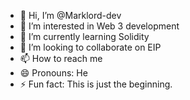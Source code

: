 - 👋 Hi, I’m @Marklord-dev
- 👀 I’m interested in Web 3 development
- 🌱 I’m currently learning Solidity
- 💞️ I’m looking to collaborate on EIP
- 📫 How to reach me
- 😄 Pronouns: He
- ⚡ Fun fact: This is just the beginning.

<!---
Marklord-dev/Marklord-dev is a ✨ special ✨ repository because its `README.md` (this file) appears on your GitHub profile.
You can click the Preview link to take a look at your changes.
--->
